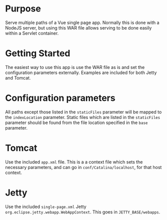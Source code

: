 # Purpose

Serve multiple paths of a Vue single page app. Normally this is done
with a NodeJS server, but using this WAR file allows serving to be done
easily within a Servlet container. 

# Getting Started

The easiest way to use this app is use the WAR file as is and set the
configuration parameters externally. Examples are included for both Jetty
and Tomcat.

# Configuration parameters

All paths except those listed in the `staticFiles` parameter will be mapped
to the `indexLocation` parameter. Static files which are listed in the
`staticFiles` parameter should be found from the file location specified
in the `base` parameter. 

# Tomcat

Use the included `app.xml` file. This is a a context file which sets the necessary
parameters, and can go in `conf/Catalina/localhost`, for that host context.

# Jetty

Use the included `single-page.xml` Jetty `org.eclipse.jetty.webapp.WebAppContext`. 
This goes in `JETTY_BASE/webapps`.
